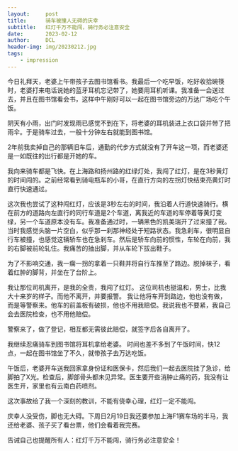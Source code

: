 ```yaml
---
layout:     post
title:      骑车被撞人无碍的庆幸
subtitle:   红灯千万不能闯，骑行务必注意安全
date:       2023-02-12
author:     DCL
header-img: img/20230212.jpg
tags:
    - impression
---
```


今日礼拜天，老婆上午带孩子去图书馆看书。我最后一个吃早饭，吃好收拾碗筷时，老婆打来电话说她的蓝牙耳机忘记带了，她要用耳机听课。我准备一会送过去，并且在图书馆看会书，这样中午刚好可以一起在图书馆旁边的万达广场吃个午饭。

阴天有小雨，出门时发现雨已感觉不到在下，将老婆的耳机装进上衣口袋并带了把雨伞。于是骑车过去，一般十分钟左右就能到图书馆。

2年前我卖掉自己的那辆旧车后，通勤的代步方式就没有了开车这一项，而老婆还是一如既往的出行都是开她的车。

我向来骑车都是飞快。在上海路和扬州路的红绿灯处，我闯了红灯，是在3秒黄灯的时间闯的。之前经常看到骑电瓶车的小哥，在直行方向的左拐灯快结束亮黄灯时直行快速通过。

这次我也尝试了这种闯红灯，应该是3秒左右的时间，我沿着人行道快速骑行。横在前方的道路向左直行的同行车道是2个车道，离我近的车道的车停着等黄灯变绿，另一个车道原本没有车。我准备通过时，一辆黑色的凯美瑞开了过来撞了我。当时我感觉头脑一片空白，似乎那一刹那神经处于短路状态。我急刹车，很明显自行车被撞，也感觉这辆轿车也在急刹车。然后是轿车向前的惯性，车轮在向前，我的右脚被前轮轧住。我痛苦的抽出脚，并从车轮下拔出鞋子。

为了不影响交通，我一瘸一拐的拿着一只鞋并将自行车推至了路边。脱掉袜子，看着红肿的脚背，并坐在了台阶上。

我让那位司机离开，是我的全责，我闯了红灯。 这位司机也挺温和，男士，比我大十来岁的样子。而他不离开，并要报警。 我让他将车开到路边，他也没有做，而是等警察来。他车的前盖板有破损，他也不用我赔偿。我说我也不要紧，我自己会去医院检查，也不用他赔偿。

警察来了，做了登记，相互都无需彼此赔偿，就签字后各自离开了。 

我继续忍痛骑车到图书馆将耳机拿给老婆。 时间也差不多到了午饭时间，快12点，一起在图书馆坐了不久，就带孩子去万达吃饭。

午饭后，老婆开车送我回家拿身份证和医保卡，然后我们一起去医院挂了急诊，给脚拍了X光。检查后，脚部骨头都未见异常。医生要开些消肿止痛的药，我没有让医生开，家里也有云南白药喷剂。

这次事故给了我一个深刻的教训，不能有侥幸心理，红灯一定不能闯。

庆幸人没受伤，脚也无大碍。下周日2月19日我还要参加上海F1赛车场的半马，我还给老婆、孩子买了看台票，他们会看着我完赛。

告诫自己也提醒所有人：红灯千万不能闯，骑行务必注意安全！



